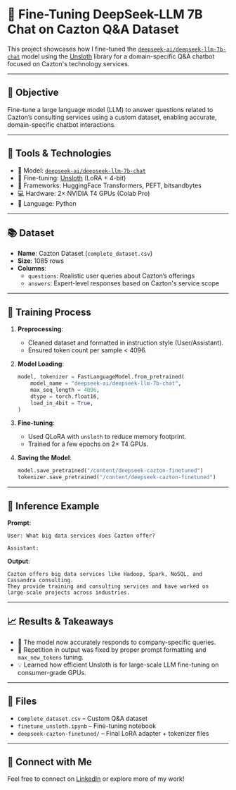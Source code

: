 # 🚀 Fine-Tuning DeepSeek-LLM 7B Chat on Cazton Q&A Dataset

This project showcases how I fine-tuned the [`deepseek-ai/deepseek-llm-7b-chat`](https://huggingface.co/deepseek-ai/deepseek-llm-7b-chat) model using the [Unsloth](https://github.com/unslothai/unsloth) library for a domain-specific Q&A chatbot focused on Cazton's technology services.

---

## 🧠 Objective

Fine-tune a large language model (LLM) to answer questions related to Cazton’s consulting services using a custom dataset, enabling accurate, domain-specific chatbot interactions.

---

## 🔧 Tools & Technologies

- 🧠 Model: [`deepseek-ai/deepseek-llm-7b-chat`](https://huggingface.co/deepseek-ai/deepseek-llm-7b-chat)
- 🚀 Fine-tuning: [Unsloth](https://github.com/unslothai/unsloth) (LoRA + 4-bit)
- 🧰 Frameworks: HuggingFace Transformers, PEFT, bitsandbytes
- 💻 Hardware: 2× NVIDIA T4 GPUs (Colab Pro)
- 🐍 Language: Python

---

## 📚 Dataset

- **Name**: Cazton Dataset (`complete_dataset.csv`)
- **Size**: 1085 rows
- **Columns**: 
  - `questions`: Realistic user queries about Cazton’s offerings
  - `answers`: Expert-level responses based on Cazton's service scope

---

## 🧪 Training Process

1. **Preprocessing**:
   - Cleaned dataset and formatted in instruction style (User/Assistant).
   - Ensured token count per sample < 4096.

2. **Model Loading**:
   ```python
   model, tokenizer = FastLanguageModel.from_pretrained(
       model_name = "deepseek-ai/deepseek-llm-7b-chat",
       max_seq_length = 4096,
       dtype = torch.float16,
       load_in_4bit = True,
   )
   ```

3. **Fine-tuning**:
   - Used QLoRA with `unsloth` to reduce memory footprint.
   - Trained for a few epochs on 2× T4 GPUs.

4. **Saving the Model**:
   ```python
   model.save_pretrained("/content/deepseek-cazton-finetuned")
   tokenizer.save_pretrained("/content/deepseek-cazton-finetuned")
   ```

---

## 💬 Inference Example

**Prompt**:
```
User: What big data services does Cazton offer?

Assistant:
```

**Output**:
```
Cazton offers big data services like Hadoop, Spark, NoSQL, and Cassandra consulting. 
They provide training and consulting services and have worked on large-scale projects across industries.
```

---

## 📈 Results & Takeaways

- 🎯 The model now accurately responds to company-specific queries.
- 🧩 Repetition in output was fixed by proper prompt formatting and `max_new_tokens` tuning.
- 💡 Learned how efficient Unsloth is for large-scale LLM fine-tuning on consumer-grade GPUs.

---

## 📎 Files

- `Complete_dataset.csv` – Custom Q&A dataset
- `finetune_unsloth.ipynb` – Fine-tuning notebook
- `deepseek-cazton-finetuned/` – Final LoRA adapter + tokenizer files

---

## 🔗 Connect with Me

Feel free to connect on [LinkedIn](https://www.linkedin.com/in/aniq-ramzan-ai-learner/) or explore more of my work!
